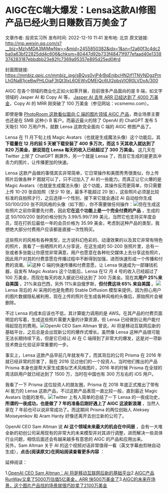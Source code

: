 # AIGC在C端大爆发：Lensa这款AI修图产品已经火到日赚数百万美金了

文章作者: 投资实习所
发布时间: 2022-12-10 11:41
发布地: 北京
原文链接: http://mp.weixin.qq.com/s?__biz=MzIyMDA3MjMwNw==&mid=2455850382&idx=1&sn=f2a60f3c4dc2ba0a63bf22825dd4c606&chksm=80447d92b733f48471f977efaad40e1338374283187ebbdbb23e82fc7369a95357e895d25ed0#rd

封面图链接: https://mmbiz.qpic.cn/mmbiz_jpg/sBQys0vjP4rBqEnibcHN2jf1TNVNDgzPmLhGNaB1jceBwPHLOiaF3tQt3IxL6OEWvDMEjQc6Ul2pbsVIOR0LVDxA/300

AIGC 在各个领域的商业化正如火如荼开展，目前很多产品面向的是 B 端，如文字领域的 Jasper AI 和 Copy AI 等， [Jasper AI
去年 ARR 已经达到了 4000
万美金](http://mp.weixin.qq.com/s?__biz=MzIyMDA3MjMwNw==&mid=2455850211&idx=1&sn=232404eb54edbbc9fcf6e5b03454f233&chksm=80447cffb733f5e918d976164df7f26cc832d8b9f7800104d48c049bc10aa68ab37988f45c87&scene=21#wechat_redirect)，Copy
AI 的 MRR 刚突破了 100 万美金（参见网站：vcsmemo.com）。

即使是像 [PhotoRoom 这款看似面向 C 端的图片领域 AIGC
产品](http://mp.weixin.qq.com/s?__biz=MzIyMDA3MjMwNw==&mid=2455850275&idx=1&sn=8ffca981ff591c89f849900a2d53b3e0&chksm=80447d3fb733f42944ae7cd4d2d400b7ca18f2d455dd9ab2e8963c9bc75bd5ee286e1ec9e9e1&scene=21#wechat_redirect)，商业场景主要也还是在
SMB 这种小 B 客户。而最近最火的除了 OpenAI 的 ChatGPT 发布 5 天吸引 100 万用户外，就数 Lensa 这款完全面向 C 端的
AIGC 修图产品了。

Lensa 在 11 月下旬上线 Magic Avatars（也就是生成魔法头像）这个功能后，其**下载量在 12 月的前 5 天被下载安装了 400
多万次，而这 5 天其收入就达到了 820 万美金，据说现在 Lensa 每天的收入已经超过了 300 万美金。** 这几天在 Twitter 上除了
ChatGPT 刷屏外，另一个就是 Lensa 了，而且它生成的是更具冲击力的图片，让传播更加的快速。

Lensa 这款产品做的事情其实非常简单，它日常操作和美图秀秀很类似，你上传照片后做各种 P 图就可以了，只不过加入了 AI 的一些能力。而真正让它火爆的是
Magic Avatars（也就是生成魔法头像）这个功能，其操作反而更简单，你只需要上传 10-20 张自拍照（至少 10 张，最多不能超过 20
张），这些照片必须是比较标准的自拍照才行，之后选择一个性别，接下来它就会通过 AI 自动给你生成 50/100/200
张不同风格的头像（如下图），你不需要做任何操作：![](https://mmbiz.qpic.cn/mmbiz_jpg/sBQys0vjP4rBqEnibcHN2jf1TNVNDgzPmLtKqW4nrcdz2ctHY6O1pDqTicHHTrONa94It4y0SBjHcIqUD6OtXNcg/640?wx_fmt=jpeg)但在生成这些照片之前你需要先付费，因此**它在这个功能上是一个完全付费的产品**
，生成的这 50/100/200 张的价格分别为 3.99/5.99/7.99 美元，当然它也支持买年度会员，现在打折后最低一年的会员价格为 35.99
美金，考虑到这种产品的类型，我想绝大部分付费用户应该都是直接一次性购买。

这些照片的风格有各种类型，比方说科幻色彩的、动漫效果的以及其它非常有特色的照片，我看了一些晒照片的人分享说，在这生成的 50-200
张照片里，总有一张或者多张能让你感觉非常满意，用户也愿意在各种社交媒体上去分享这些照片，因此用户对其的付费意愿在传播过程中不断得到加强，进而快速形成一个传播和付费的浪潮。![](https://mmbiz.qpic.cn/mmbiz_jpg/sBQys0vjP4rBqEnibcHN2jf1TNVNDgzPm7ib4Iv2NOqr0dD2gOzyvokRv8ESViauV4ufJPTJAoxtvFQzZeClJxojQ/640?wx_fmt=jpeg)这种
C 端的快速传播和付费意愿，让 Lensa 快速成为一部赚钱机器，自发布 Magic Avatars 这个功能后，Lensa 在12 月 4
号的收入已经超过了 100 万美金，而现在每天的收入据说已经达到了 300 万美金。现在其**用户 25%来自美国** ，21%来自巴西，另外
11%来自俄罗斯，**但付费这块 65% 来自美国**
。![](https://mmbiz.qpic.cn/mmbiz_jpg/sBQys0vjP4rBqEnibcHN2jf1TNVNDgzPmhb1ELn9FF2Br71qCm0Lr6pC8ENeV3xfEwSdr33PNNE8RGP8cGhY2ibA/640?wx_fmt=jpeg)Lensa
背后的 AI 采用的也是免费的 Stable Diffusion
模型来提供，因为担心用户的图片数据隐私被利用，现在上传的照片在生成各种风格的头像后，原始照片会被删除。

不过 Lensa 的成本应该也不低，其计算能力调用的是 AWS。在其产品的付费页面明显的写着，生成这些照片需要大量的计算资源，但 Lensa
已经做到让用户能付得起现在的费用。![](https://mmbiz.qpic.cn/mmbiz_jpg/sBQys0vjP4rBqEnibcHN2jf1TNVNDgzPmRaEVeCxL4QiadnfxVzKwic475XTDmcmWTDtEoMjia6ia2Qrm1Wh8JapoDA/640?wx_fmt=jpeg)OpenAI
CEO Sam Altman 曾说，AI 将是移动互联网后新的基础平台，之后总是会出现新公司的爆炸式增长。虽然像 Lensa
这种产品很可能无法长期持续下去，但是它已经让 AI 在 C 端得到了非常大的爆发，这是对一项新技术商业化验证非常重要的一步。

事实上，Lensa 这款产品早前几年就发布了，而其背后的公司 Prisma 在 2016 年就已经非常的厉害了，我在 2016
见过他们的一个投资人，当时他们推出的产品 Prisma 本身也是帮大家生成类似艺术风格图片，2016 年的时候 Prisma 在全球的周活跃用户就已经达到了
1500 万，当时在中国也有 300 万左右的 iOS 用户。

我看了一下 Prisma 这位投资人的朋友圈，Prisma 在 2018 年底正式推出了带有 AI 能力的 Lensa
这款产品，不过这款产品表现一直比较一般，直到最近 Magic Avatars
功能的发布。![](https://mmbiz.qpic.cn/mmbiz_jpg/sBQys0vjP4rBqEnibcHN2jf1TNVNDgzPm2nxRnAictWJrFibJlj8zrtGBJYQQ8pqtk2Hna9pbtmbn3tkLpKdKfmEQ/640?wx_fmt=jpeg)Twitter
上有人简单的总结了一下 Lensa 的一夜成功史，**所谓的一夜成功，也是做了 7 年的准备后刚好遇上了 AIGC 这波新浪潮** ，当然人家在 7
年前也可以说非常成功了。而这期间 Prisma 的两位创始人 Aleksey Moiseyenkov 和 Aram Hardy 好像还离开去创立新的公司了。

OpenAI CEO Sam Altman 说 **AI 这个领域未来最大的机会在中间层**
，会有一大堆全新的初创公司采用现有的非常大的未来模型并对其进行调整，进而解决一些具体行业问题，相信后面还会有越来越多有意思的 AIGC 的产品和应用出来。  
另外，Sam Altman 关于 AI 的这个视频对话非常值得一看（英文字幕由剪映自动生成），**点击{阅读原文}在网站阅读查看更多内容** ：

延伸阅读：  

  

1.[OpenAI CEO Sam Altman：AI
将是移动互联网后新的基础平台](http://mp.weixin.qq.com/s?__biz=MzIyMDA3MjMwNw==&mid=2455850361&idx=1&sn=3110f129b81a9a304abbfdf39e799f06&chksm=80447d65b733f4733b6c60f17c14b68da483a2b3d6c4f0cb1d8d6612c2c7a2529757fdb74003&scene=21#wechat_redirect)2.[AIGC产品RunWay又拿了5000万估值5亿美金，ARR
快500万美金了](http://mp.weixin.qq.com/s?__biz=MzIyMDA3MjMwNw==&mid=2455850367&idx=1&sn=505420a0adef94ac8498ca02155a2646&chksm=80447d63b733f4757002e73c75839474d21234a092196a4b6d9b100574c917d203b56176322a&scene=21#wechat_redirect)3.[AIGC的未来在场景，这个图片产品找的场景就很巧妙拿了2100万美金](http://mp.weixin.qq.com/s?__biz=MzIyMDA3MjMwNw==&mid=2455850275&idx=1&sn=8ffca981ff591c89f849900a2d53b3e0&chksm=80447d3fb733f42944ae7cd4d2d400b7ca18f2d455dd9ab2e8963c9bc75bd5ee286e1ec9e9e1&scene=21#wechat_redirect)

